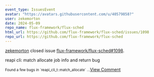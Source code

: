 ```yaml
---
event_type: IssuesEvent
avatar: "https://avatars.githubusercontent.com/u/40579858?"
user: zekemorton
date: 2024-05-09
repo_name: flux-framework/flux-sched
html_url: https://github.com/flux-framework/flux-sched/issues/1098
repo_url: https://github.com/flux-framework/flux-sched
---
```


<a href='https://github.com/zekemorton' target='_blank'>zekemorton</a> closed issue <a href='https://github.com/flux-framework/flux-sched/issues/1098' target='_blank'>flux-framework/flux-sched#1098</a>.

<p>reapi cli: match allocate job info and return bug </p><small>Found a few bugs in  `reapi_cli_t::match_allocate`...</small><a href='https://github.com/flux-framework/flux-sched/issues/1098' target='_blank'>View Comment</a>
